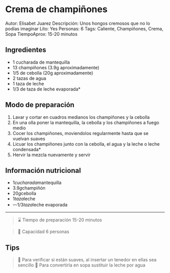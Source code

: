 # Crema de champiñones

Autor: Elisabet Juarez
Descripción: Unos hongos cremosos que no lo podías imaginar
Lito: Yes
Personas: 6
Tags: Caliente, Champiñones, Crema, Sopa
TiempoAprox: 15-20 minutos

## Ingredientes

- 1 cucharada de mantequilla
- 13 champiñones (3.9g aproximadamente)
- 1/5 de cebolla (20g aproximadamente)
- 2 tazas de agua
- 1 taza de leche
- 1/3 de taza de leche evaporada*

## Modo de preparación

1. Lavar y cortar en cuadros medianos los champiñones y la cebolla
2. En una olla poner la mantequilla, la cebolla y los champiñones a fuego medio
3. Cocer los champiñones, moviendolos regularmente hasta que se vuelvan suaves
4. Licuar los champiñones junto con la cebolla, el agua y la leche o leche condensada*
5. Hervir la mezcla nuevamente y servir

## Información nutricional

- 1*cucharada*mantequilla
- 3.9*g*champiñón
- 20*g*cebolla
- 1*taza*leche
- 〰1/3*taza*leche evaporada

---

> ⌛ Tiempo de preparación 15-20 minutos

> 🥞 Capacidad 6 personas

## Tips

> 🔆 Para verificar si están suaves, al insertar un tenedor en ellas sea sencillo
🔆 Para convertirla en sopa sustituir la leche por agua